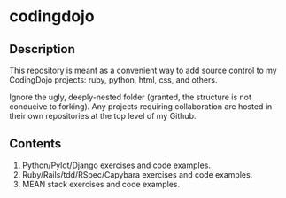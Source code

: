 # codingdojo

## Description

This repository is meant as a convenient way to add source control to my CodingDojo projects: ruby, python, html, css, and others.

Ignore the ugly, deeply-nested folder (granted, the structure is not conducive to forking). Any projects requiring collaboration are hosted in their own repositories at the top level of my Github.

## Contents <br>

1. Python/Pylot/Django exercises and code examples.<br>
2. Ruby/Rails/tdd/RSpec/Capybara exercises and code examples.<br>
3. MEAN stack exercises and code examples. <br>
